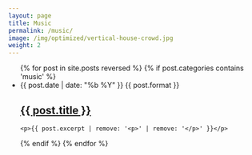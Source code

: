 ```yaml
---
layout: page
title: Music
permalink: /music/
image: /img/optimized/vertical-house-crowd.jpg
weight: 2
---
```


<ul class="post-list music-post-list">
{% for post in site.posts reversed %}
{% if post.categories contains 'music' %}
	<li>
    <span class="post-meta">{{ post.date | date: "%b %Y" }}</span>
    <a class="post-list-image" href="{{ post.url | prepend: site.baseurl }}" style="background-image:url('{{ post.image | prepend: site.baseurl }}')">
    </a>
    <span class="post-meta">{{ post.format }}</span>
    <h2 class="post-link">
      <a class="post-link" href="{{ post.url | prepend: site.baseurl }}">{{ post.title }}</a>
    </h2>
    
    <p>{{ post.excerpt | remove: '<p>' | remove: '</p>' }}</p>
  </li>
{% endif %}
{% endfor %}
</ul>